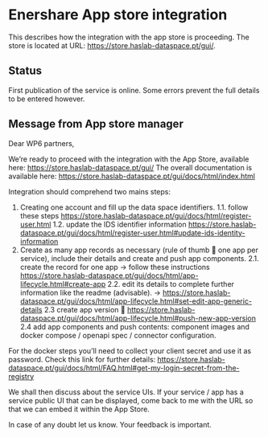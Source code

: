 # Enershare App store integration

This describes how the integration with the app store is proceeding. The store is located at URL: https://store.haslab-dataspace.pt/gui/.

## Status

First publication of the service is online. Some errors prevent the full details to be entered however.

## Message from App store manager

Dear WP6 partners,

We’re ready to proceed with the integration with the App Store, available here: https://store.haslab-dataspace.pt/gui/
The overall documentation is available here: https://store.haslab-dataspace.pt/gui/docs/html/index.html

Integration should comprehend two mains steps:

1. Creating one account and fill up the data space identifiers.
1.1. follow these steps https://store.haslab-dataspace.pt/gui/docs/html/register-user.html
1.2. update the IDS identifier information https://store.haslab-dataspace.pt/gui/docs/html/register-user.html#update-ids-identity-information 
2. Create as many app records as necessary (rule of thumb  one app per service), include their details and create and push app components.
2.1. create the record for one app -> follow these instructions https://store.haslab-dataspace.pt/gui/docs/html/app-lifecycle.html#create-app
2.2. edit its details to complete further information like the readme (advisable). -> https://store.haslab-dataspace.pt/gui/docs/html/app-lifecycle.html#set-edit-app-generic-details
2.3 create app version  https://store.haslab-dataspace.pt/gui/docs/html/app-lifecycle.html#push-new-app-version
2.4 add app components and push contents: component images and docker compose / openapi spec / connector configuration.

For the docker steps you’ll need to collect your client secret and use it as password. Check this link for further details: https://store.haslab-dataspace.pt/gui/docs/html/FAQ.html#get-my-login-secret-from-the-registry

We shall then discuss about the service UIs. If your service / app has a service public UI that can be displayed, come back to me with the URL so that we can embed it within the App Store.

In case of any doubt let us know. Your feedback is important.
